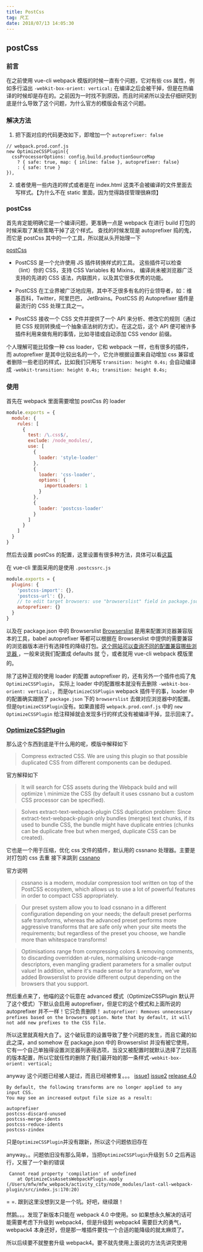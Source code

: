 ```yaml
---
title: PostCss
tag: 尺工
date: 2018/07/13 14:05:30
---
```


<p></p>
<!-- more -->

## postCss

### 前言

在之前使用 vue-cli webpack 模版的时候一直有个问题，它对有些 css 属性，例如多行溢出 `-webkit-box-orient: vertical;` 在编译之后会被干掉，但是在热编译的时候却是存在的。之前因为一时找不到原因，而且时间紧所以没去仔细研究到底是什么导致了这个问题，为什么官方的模版会有这个问题。

### 解决方法

1. 把下面对应的代码更改如下，即增加一个 `autoprefixer: false`

```
// webpack.prod.conf.js
new OptimizeCSSPlugin({
  cssProcessorOptions: config.build.productionSourceMap
    ? { safe: true, map: { inline: false }, autoprefixer: false}
    : { safe: true }
}),
```

2. 或者使用一些内连的样式或者是在 index.html 这类不会被编译的文件里面去写样式。【为什么不在 static 里面，因为觉得路径管理很麻烦】

### postCss

首先肯定能明确它是一个编译问题，更准确一点是 webpack 在进行 build 打包的时候采取了某些策略干掉了这个样式。
查找的时候发现是 autoprefixer 捣的鬼，而它是 postCss 其中的一个工具，所以就从头开始理一下

[postCss](https://github.com/postcss/postcss)

- PostCSS 是一个允许使用 JS 插件转换样式的工具。 这些插件可以检查（lint）你的 CSS，支持 CSS Variables 和 Mixins， 编译尚未被浏览器广泛支持的先进的 CSS 语法，内联图片，以及其它很多优秀的功能。

- PostCSS 在工业界被广泛地应用，其中不乏很多有名的行业领导者，如：维基百科，Twitter，阿里巴巴， JetBrains。PostCSS 的 Autoprefixer 插件是最流行的 CSS 处理工具之一。

- PostCSS 接收一个 CSS 文件并提供了一个 API 来分析、修改它的规则（通过把 CSS 规则转换成一个抽象语法树的方式）。在这之后，这个 API 便可被许多插件利用来做有用的事情，比如寻错或自动添加 CSS vendor 前缀。

个人理解可能比较像一种 css loader，它和 webpack 一样，也有很多的插件，而 autoprefixer 是其中比较出名的一个，它允许根据设置来自动增加 css 兼容或者删除一些老旧的样式，比如我们只用写 `transition: height 0.4s;` 会自动编译成 `-webkit-transition: height 0.4s; transition: height 0.4s;`

### 使用

首先在 webpack 里面需要增加 postCss 的 loader

```js
module.exports = {
  module: {
    rules: [
      {
        test: /\.css$/,
        exclude: /node_modules/,
        use: [
          {
            loader: 'style-loader'
          },
          {
            loader: 'css-loader',
            options: {
              importLoaders: 1
            }
          },
          {
            loader: 'postcss-loader'
          }
        ]
      }
    ]
  }
}
```

然后去设置 postCss 的配置，这里设置有很多种方法，具体可以看[这篇](https://github.com/michael-ciniawsky/postcss-load-config)

在 vue-cli 里面采用的是使用 `.postcssrc.js`

```js
module.exports = {
  plugins: {
    'postcss-import': {},
    'postcss-url': {},
    // to edit target browsers: use "browserslist" field in package.json
    autoprefixer: {}
  }
}
```

以及在 package.json 中的 Browserslist
[Browserslist](https://github.com/browserslist/browserslist) 是用来配置浏览器兼容版本的工具，babel autoprefixer 等都可以根据在 Browserslist 中提供的需要兼容的浏览器版本进行有选择性的降级打包。[这个网站可以查询不同的配置兼容哪些浏览器 ](http://browserl.ist/?q=defaults)，一般来说我们配置成 defaults 就 👌，或者就用 vue-cli webpack 模版里的。

除了这种正规的使用 loader 的配置 autoprefixer 的，还有另外一个插件也捣了鬼 `OptimizeCSSPlugin`，
实际上 loader 中的配置根本就没有去删除 `-webkit-box-orient: vertical;`，而是`OptimizeCSSPlugin` webpack 插件干的事，loader 中的配置确实跟随了 `package.json` 下的 `browserslist` 去做对应浏览器中的配置。但是`OptimizeCSSPlugin`没有。如果直接将 `webpack.prod.conf.js` 中的 `new OptimizeCSSPlugin` 给注释掉就会发现多行的样式没有被编译干掉，显示回来了。

### [OptimizeCSSPlugin](https://github.com/NMFR/optimize-css-assets-webpack-plugin)

那么这个东西到底是干什么用的呢，模版中解释如下

> Compress extracted CSS. We are using this plugin so that possible duplicated CSS from different components can be deduped.

官方解释如下

> It will search for CSS assets during the Webpack build and will optimize \ minimize the CSS (by default it uses cssnano but a custom CSS processor can be specified).

> Solves extract-text-webpack-plugin CSS duplication problem:
> Since extract-text-webpack-plugin only bundles (merges) text chunks, if its used to bundle CSS, the bundle might have duplicate entries (chunks can be duplicate free but when merged, duplicate CSS can be created).

它也是一个用于压缩，优化 css 文件的插件，默认用的 cssnano 处理器。主要是对打包的 css 去重
接下来跳到 [cssnano](https://github.com/cssnano/cssnano)

官方说明

> cssnano is a modern, modular compression tool written on top of the PostCSS ecosystem, which allows us to use a lot of powerful features in order to compact CSS appropriately.

> Our preset system allow you to load cssnano in a different configuration depending on your needs; the default preset performs safe transforms, whereas the advanced preset performs more aggressive transforms that are safe only when your site meets the requirements; but regardless of the preset you choose, we handle more than whitespace transforms!

> Optimisations range from compressing colors & removing comments, to discarding overridden at-rules, normalising unicode-range descriptors, even mangling gradient parameters for a smaller output value! In addition, where it's made sense for a transform, we've added Browserslist to provide different output depending on the browsers that you support.

然后重点来了，他喵的这个玩意在 advanced 模式（OptimizeCSSPlugin 默认开了这个模式）下默认会启用 autoprefixer，但是它的这个模式和上面所说的 autoprefixer 并不一样！它只负责删除！
`autoprefixer: Removes unnecessary prefixes based on the browsers option. Note that by default, it will not add new prefixes to the CSS file.`

所以这里就真相大白了。这个破玩意的设置导致了整个问题的发生，而且它藏的如此之深，and somehow 在 package.json 中的 Browserslist 并没有被它使用，它有一个自己单独得设置浏览器列表得选项，当没又被配置时就默认选择了比较高的版本配置，所以它就任性的删除了我们最开始的那一条样式`-webkit-box-orient: vertical;`

anyway 这个问题已经被人提过，而且已经被修复。。。
[issue1](https://github.com/webpack-contrib/css-loader/issues/281)
[issue2](https://github.com/cssnano/cssnano/issues/252)
[release 4.0](https://github.com/cssnano/cssnano/releases/tag/v4.0.0-rc.0)

```
By default, the following transforms are no longer applied to any input CSS.
You may see an increased output file size as a result:

autoprefixer
postcss-discard-unused
postcss-merge-idents
postcss-reduce-idents
postcss-zindex
```

只是`OptimizeCSSPlugin`并没有跟新，所以这个问题依旧存在

anyway。。问题依旧没有那么简单，当把`OptimizeCSSPlugin`升级到 5.0 之后再运行，又报了一个新的错误

```
 Cannot read property 'compilation' of undefined
    at OptimizeCssAssetsWebpackPlugin.apply (/Users/mfw/mfw_webpack/activity_city/node_modules/last-call-webpack-plugin/src/index.js:170:20)
```

= =. 跟到这里没想到又是一个坑。好吧，继续跟！

然鹅。。。发现了新版本只能在 webpack 4.0 中使用。so 如果想永久解决的话可能需要考虑下升级到 webpack4，但是升级到 webpack4 需要巨大的勇气，webpack4 本身还好，但是那一堆插件要找一个合适的能降级的就太麻烦了。

所以后续要不就整套升级 webpack4。要不就先使用上面说的方法先讲究使用
